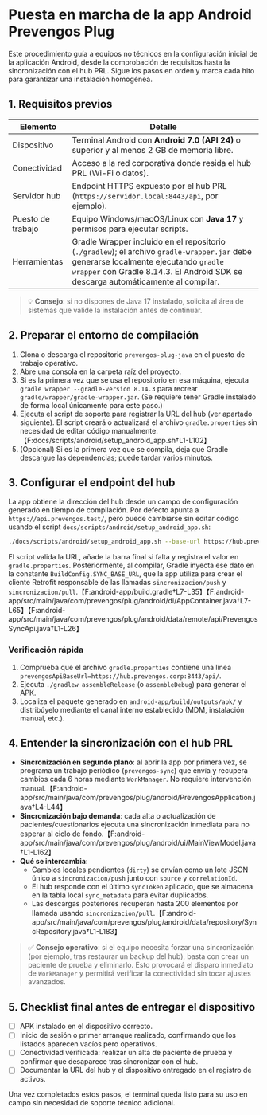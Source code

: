 # Puesta en marcha de la app Android Prevengos Plug

Este procedimiento guía a equipos no técnicos en la configuración inicial de la aplicación Android, desde la comprobación de requisitos hasta la sincronización con el hub PRL. Sigue los pasos en orden y marca cada hito para garantizar una instalación homogénea.

## 1. Requisitos previos

| Elemento | Detalle |
| --- | --- |
| Dispositivo | Terminal Android con **Android 7.0 (API 24)** o superior y al menos 2 GB de memoria libre. |
| Conectividad | Acceso a la red corporativa donde resida el hub PRL (Wi-Fi o datos). |
| Servidor hub | Endpoint HTTPS expuesto por el hub PRL (`https://servidor.local:8443/api`, por ejemplo). |
| Puesto de trabajo | Equipo Windows/macOS/Linux con **Java 17** y permisos para ejecutar scripts. |
| Herramientas | Gradle Wrapper incluido en el repositorio (`./gradlew`); el archivo `gradle-wrapper.jar` debe generarse localmente ejecutando `gradle wrapper` con Gradle 8.14.3. El Android SDK se descarga automáticamente al compilar. |

> 💡 **Consejo**: si no dispones de Java 17 instalado, solicita al área de sistemas que valide la instalación antes de continuar.

## 2. Preparar el entorno de compilación

1. Clona o descarga el repositorio `prevengos-plug-java` en el puesto de trabajo operativo.
2. Abre una consola en la carpeta raíz del proyecto.
3. Si es la primera vez que se usa el repositorio en esa máquina, ejecuta `gradle wrapper --gradle-version 8.14.3` para recrear `gradle/wrapper/gradle-wrapper.jar`. (Se requiere tener Gradle instalado de forma local únicamente para este paso.)
4. Ejecuta el script de soporte para registrar la URL del hub (ver apartado siguiente). El script creará o actualizará el archivo `gradle.properties` sin necesidad de editar código manualmente.【F:docs/scripts/android/setup_android_app.sh†L1-L102】
5. (Opcional) Si es la primera vez que se compila, deja que Gradle descargue las dependencias; puede tardar varios minutos.

## 3. Configurar el endpoint del hub

La app obtiene la dirección del hub desde un campo de configuración generado en tiempo de compilación. Por defecto apunta a `https://api.prevengos.test/`, pero puede cambiarse sin editar código usando el script `docs/scripts/android/setup_android_app.sh`:

```bash
./docs/scripts/android/setup_android_app.sh --base-url https://hub.prevengos.corp:8443/api --run-build --build-type assembleRelease
```

El script valida la URL, añade la barra final si falta y registra el valor en `gradle.properties`. Posteriormente, al compilar, Gradle inyecta ese dato en la constante `BuildConfig.SYNC_BASE_URL`, que la app utiliza para crear el cliente Retrofit responsable de las llamadas `sincronizacion/push` y `sincronizacion/pull`.【F:android-app/build.gradle†L7-L35】【F:android-app/src/main/java/com/prevengos/plug/android/di/AppContainer.java†L7-L65】【F:android-app/src/main/java/com/prevengos/plug/android/data/remote/api/PrevengosSyncApi.java†L1-L26】

### Verificación rápida

1. Comprueba que el archivo `gradle.properties` contiene una línea `prevengosApiBaseUrl=https://hub.prevengos.corp:8443/api/`.
2. Ejecuta `./gradlew assembleRelease` (o `assembleDebug`) para generar el APK.
3. Localiza el paquete generado en `android-app/build/outputs/apk/` y distribúyelo mediante el canal interno establecido (MDM, instalación manual, etc.).

## 4. Entender la sincronización con el hub PRL

* **Sincronización en segundo plano**: al abrir la app por primera vez, se programa un trabajo periódico (`prevengos-sync`) que envía y recupera cambios cada 6 horas mediante `WorkManager`. No requiere intervención manual.【F:android-app/src/main/java/com/prevengos/plug/android/PrevengosApplication.java†L4-L44】
* **Sincronización bajo demanda**: cada alta o actualización de pacientes/cuestionarios ejecuta una sincronización inmediata para no esperar al ciclo de fondo.【F:android-app/src/main/java/com/prevengos/plug/android/ui/MainViewModel.java†L1-L162】
* **Qué se intercambia**:
  - Cambios locales pendientes (`dirty`) se envían como un lote JSON único a `sincronizacion/push` junto con `source` y `correlationId`.
  - El hub responde con el último `syncToken` aplicado, que se almacena en la tabla local `sync_metadata` para evitar duplicados.
  - Las descargas posteriores recuperan hasta 200 elementos por llamada usando `sincronizacion/pull`.【F:android-app/src/main/java/com/prevengos/plug/android/data/repository/SyncRepository.java†L1-L183】

> ✅ **Consejo operativo**: si el equipo necesita forzar una sincronización (por ejemplo, tras restaurar un backup del hub), basta con crear un paciente de prueba y eliminarlo. Esto provocará el disparo inmediato de `WorkManager` y permitirá verificar la conectividad sin tocar ajustes avanzados.

## 5. Checklist final antes de entregar el dispositivo

- [ ] APK instalado en el dispositivo correcto.
- [ ] Inicio de sesión o primer arranque realizado, confirmando que los listados aparecen vacíos pero operativos.
- [ ] Conectividad verificada: realizar un alta de paciente de prueba y confirmar que desaparece tras sincronizar con el hub.
- [ ] Documentar la URL del hub y el dispositivo entregado en el registro de activos.

Una vez completados estos pasos, el terminal queda listo para su uso en campo sin necesidad de soporte técnico adicional.
